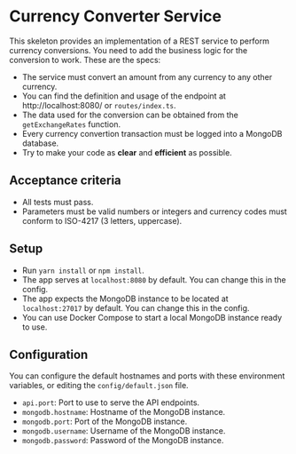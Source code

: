 # Currency Converter Service

This skeleton provides an implementation of a REST service to perform currency conversions.
You need to add the business logic for the conversion to work. These are the specs:

- The service must convert an amount from any currency to any other currency.
- You can find the definition and usage of the endpoint at http://localhost:8080/ or `routes/index.ts`.
- The data used for the conversion can be obtained from the `getExchangeRates` function.
- Every currency convertion transaction must be logged into a MongoDB database.
- Try to make your code as **clear** and **efficient** as possible.

## Acceptance criteria

- All tests must pass.
- Parameters must be valid numbers or integers and currency codes must conform to ISO-4217 (3 letters, uppercase).

## Setup

- Run `yarn install` or `npm install`.
- The app serves at `localhost:8080` by default. You can change this in the config.
- The app expects the MongoDB instance to be located at `localhost:27017` by default. You can change this in the config.
- You can use Docker Compose to start a local MongoDB instance ready to use.

## Configuration

You can configure the default hostnames and ports with these environment variables, or editing the `config/default.json` file.

- `api.port`: Port to use to serve the API endpoints.
- `mongodb.hostname`: Hostname of the MongoDB instance.
- `mongodb.port`: Port of the MongoDB instance.
- `mongodb.username`: Username of the MongoDB instance.
- `mongodb.password`: Password of the MongoDB instance.

